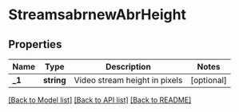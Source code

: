 # StreamsabrnewAbrHeight

## Properties
Name | Type | Description | Notes
------------ | ------------- | ------------- | -------------
**_1** | **string** | Video stream height in pixels | [optional] 

[[Back to Model list]](../README.md#documentation-for-models) [[Back to API list]](../README.md#documentation-for-api-endpoints) [[Back to README]](../README.md)

